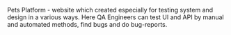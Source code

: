 Pets Platform - website which created especially for testing system and design in a various ways.
Here QA Engineers can test UI and API by manual and automated methods, find bugs and do bug-reports.

